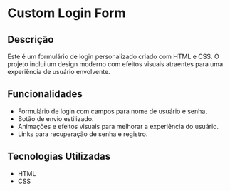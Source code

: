 # Custom Login Form

## Descrição

Este é um formulário de login personalizado criado com HTML e CSS. O projeto inclui um design moderno com efeitos visuais atraentes para uma experiência de usuário envolvente.

## Funcionalidades

- Formulário de login com campos para nome de usuário e senha.
- Botão de envio estilizado.
- Animações e efeitos visuais para melhorar a experiência do usuário.
- Links para recuperação de senha e registro.

## Tecnologias Utilizadas

- HTML
- CSS
